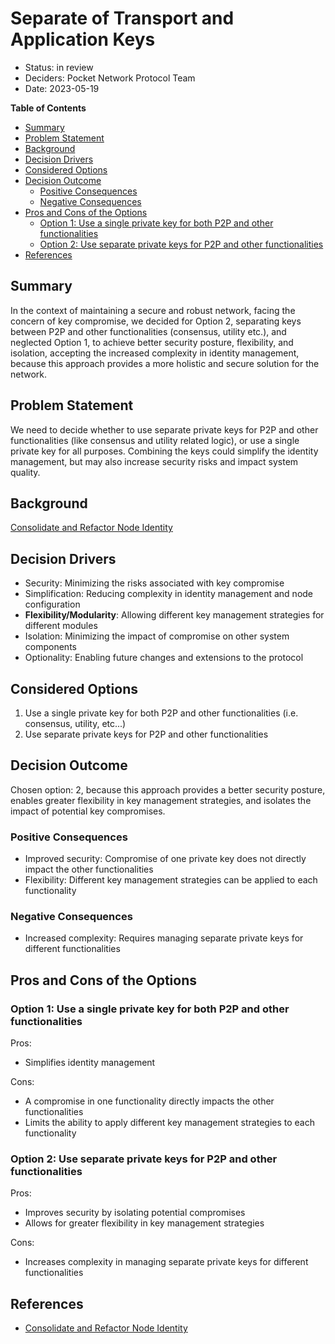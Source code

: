 # Separate of Transport and Application Keys

- Status: in review
- Deciders: Pocket Network Protocol Team
- Date: 2023-05-19

**Table of Contents**

- [Summary](#summary)
- [Problem Statement](#problem-statement)
- [Background](#background--origin-document--technical-story-)
- [Decision Drivers](#decision-drivers-)
- [Considered Options](#considered-options-)
- [Decision Outcome](#decision-outcome-)
    - [Positive Consequences](#positive-consequences-)
    - [Negative Consequences](#negative-consequences-)
- [Pros and Cons of the Options](#pros-and-cons-of-the-options-)
    - [Option 1: Use a single private key for both P2P and other functionalities](#option-1)
    - [Option 2: Use separate private keys for P2P and other functionalities](#option-2)
- [References](#references-)

## Summary

In the context of maintaining a secure and robust network, facing the concern of key compromise, we decided for Option 2, separating keys between P2P and other functionalities (consensus, utility etc.), and neglected Option 1, to achieve better security posture, flexibility, and isolation, accepting the increased complexity in identity management, because this approach provides a more holistic and secure solution for the network.

## Problem Statement

We need to decide whether to use separate private keys for P2P and other functionalities (like consensus and utility related logic), or use a single private key for all purposes. Combining the keys could simplify the identity management, but may also increase security risks and impact system quality.

## Background

[Consolidate and Refactor Node Identity](https://github.com/pokt-network/pocket/issues/348)

## Decision Drivers

- Security: Minimizing the risks associated with key compromise
- Simplification: Reducing complexity in identity management and node configuration
- **Flexibility/Modularity**: Allowing different key management strategies for different modules
- Isolation: Minimizing the impact of compromise on other system components
- Optionality: Enabling future changes and extensions to the protocol

## Considered Options

1. Use a single private key for both P2P and other functionalities (i.e. consensus, utility, etc...)
2. Use separate private keys for P2P and other functionalities

## Decision Outcome

Chosen option: 2, because this approach provides a better security posture, enables greater flexibility in key management strategies, and isolates the impact of potential key compromises.

### Positive Consequences

- Improved security: Compromise of one private key does not directly impact the other functionalities
- Flexibility: Different key management strategies can be applied to each functionality

### Negative Consequences

- Increased complexity: Requires managing separate private keys for different functionalities

## Pros and Cons of the Options

### Option 1: Use a single private key for both P2P and other functionalities

Pros:

- Simplifies identity management

Cons:

- A compromise in one functionality directly impacts the other functionalities
- Limits the ability to apply different key management strategies to each functionality

### Option 2: Use separate private keys for P2P and other functionalities

Pros:

- Improves security by isolating potential compromises
- Allows for greater flexibility in key management strategies

Cons:

- Increases complexity in managing separate private keys for different functionalities

## References

- [Consolidate and Refactor Node Identity](https://github.com/pokt-network/pocket/issues/348)
